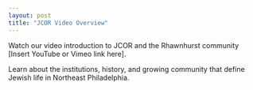 ```yaml
---
layout: post
title: "JCOR Video Overview"
---
```


Watch our video introduction to JCOR and the Rhawnhurst community [Insert YouTube or Vimeo link here].

Learn about the institutions, history, and growing community that define Jewish life in Northeast Philadelphia.
